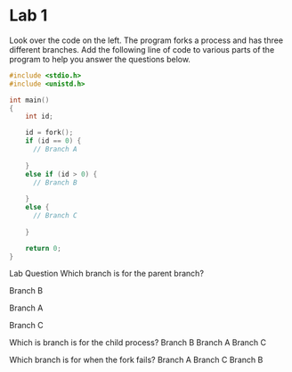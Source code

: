 # Lab 1

Look over the code on the left. The program forks a process and has three different branches. Add the following line of code to various parts of the program to help you answer the questions below.

```c
#include <stdio.h>
#include <unistd.h>

int main()
{
    int id;

    id = fork();
    if (id == 0) {
      // Branch A
      
    }
    else if (id > 0) {
      // Branch B
      
    }
    else {
      // Branch C
      
    }

    return 0;
}
```

Lab Question
Which branch is for the parent branch?

Branch B

Branch A

Branch C

Which is branch is for the child process?
Branch B
Branch A
Branch C


Which branch is for when the fork fails?
Branch A
Branch C
Branch B